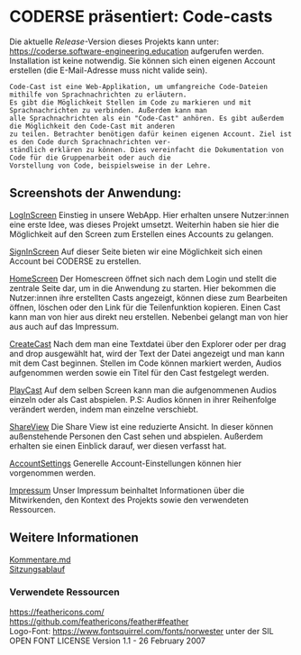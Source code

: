 # CODERSE präsentiert: Code-casts

Die aktuelle _Release_-Version dieses Projekts kann unter: https://coderse.software-engineering.education aufgerufen werden.
Installation ist keine notwendig. Sie können sich einen eigenen Account erstellen (die E-Mail-Adresse muss nicht valide sein).

```
Code-Cast ist eine Web-Applikation, um umfangreiche Code-Dateien mithilfe von Sprachnachrichten zu erläutern. 
Es gibt die Möglichkeit Stellen im Code zu markieren und mit Sprachnachrichten zu verbinden. Außerdem kann man 
alle Sprachnachrichten als ein "Code-Cast" anhören. Es gibt außerdem die Möglichkeit den Code-Cast mit anderen 
zu teilen. Betrachter benötigen dafür keinen eigenen Account. Ziel ist es den Code durch Sprachnachrichten ver-
ständlich erklären zu können. Dies vereinfacht die Dokumentation von Code für die Gruppenarbeit oder auch die 
Vorstellung von Code, beispielsweise in der Lehre.

```


## Screenshots der Anwendung:

[LogInScreen](/images/LogIn.png) 
Einstieg in unsere WebApp. Hier erhalten unsere Nutzer:innen eine erste Idee, was dieses Projekt umsetzt. Weiterhin haben sie hier die Möglichkeit auf den Screen zum Erstellen eines Accounts zu gelangen.

[SignInScreen](/images/SignIn.png) 
Auf dieser Seite bieten wir eine Möglichkeit sich einen Account bei CODERSE zu erstellen.

[HomeScreen](/images/HomeScreen.png) 
Der Homescreen öffnet sich nach dem Login und stellt die zentrale Seite dar, um in die Anwendung zu starten.
Hier bekommen die Nutzer:innen ihre erstellten Casts angezeigt, können diese zum Bearbeiten öffnen, löschen oder den Link für die Teilenfunktion kopieren. Einen Cast kann man von hier aus direkt neu erstellen.
Nebenbei gelangt man von hier aus auch auf das Impressum.

[CreateCast](/images/RecordAudio.png) 
Nach dem man eine Textdatei über den Explorer oder per drag and drop ausgewählt hat, wird der Text der Datei angezeigt und man kann mit dem Cast beginnen. Stellen im Code können markiert werden, Audios aufgenommen werden sowie ein Titel für den Cast festgelegt werden.

[PlayCast](/images/PlayCast.png) 
Auf dem selben Screen kann man die aufgenommenen Audios einzeln oder als Cast abspielen. P.S: Audios können in ihrer Reihenfolge verändert werden, indem man einzelne verschiebt.

[ShareView](/images/ShareView.png) 
Die Share View ist eine reduzierte Ansicht. In dieser können außenstehende Personen den Cast sehen und abspielen.
Außerdem erhalten sie einen Einblick darauf, wer diesen verfasst hat.

[AccountSettings](/images/AccountSettings.png) 
Generelle Account-Einstellungen können hier vorgenommen werden.

[Impressum](/images/Impressum.png) 
Unser Impressum beinhaltet Informationen über die Mitwirkenden, den Kontext des Projekts sowie den verwendeten Ressourcen.


## Weitere Informationen

[Kommentare.md](Kommentare.md) <br />
[Sitzungsablauf](SessionLog.md)

### Verwendete Ressourcen
https://feathericons.com/ <br />
https://github.com/feathericons/feather#feather <br />
Logo-Font: https://www.fontsquirrel.com/fonts/norwester unter der SIL OPEN FONT LICENSE Version 1.1 - 26 February 2007
